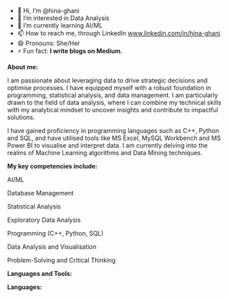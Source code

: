 - 👋 Hi, I’m @hina-ghani
- 👀 I’m interested in Data Analysis
- 🌱 I’m currently learning AI/ML 
- 📫 How to reach me, through LinkedIn www.linkedin.com/in/hina-ghani
- 😄 Pronouns: She/Her
- ⚡ Fun fact: **I write blogs on Medium.**

**About me:**

I am passionate about leveraging data to drive strategic decisions and optimise processes. I have equipped myself with a robust foundation in programming, statistical analysis, and data management. I am particularly drawn to the field of data analysis, where I can combine my technical skills with my analytical mindset to uncover insights and contribute to impactful solutions.

I have gained proficiency in programming languages such as C++, Python and SQL, and have utilised tools like MS Excel, MySQL Workbench and MS Power BI to visualise and interpret data. I am currently delving into the realms of Machine Learning algorithms and Data Mining techniques.

**My key competencies include:**

AI/ML

Database Management

Statistical Analysis

Exploratory Data Analysis

Programming (C++, Python, SQL)

Data Analysis and Visualisation

Problem-Solving and Critical Thinking

**Languages and Tools:**

**Languages:**

